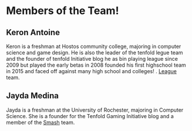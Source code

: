 # __Members of the Team!__
## Keron Antoine
Keron is a freshman at Hostos community college, majoring in computer science and game design. He is also the leader of the tenfold legue team and the founder of tenfold Initiative blog he as bin playing league since 2009 but played the early betas in 2008 founded his first highschool team in 2015 and faced off against many high school and colleges!  . [League](http://leagueoflegends.wikia.com/wiki/League_of_Legends) team.


## Jayda Medina 
Jayda is a freshman at the University of Rochester, majoring in Computer Science. She is a founder for the Tenfold Gaming Initiative blog and a member of the [Smash](https://en.wikipedia.org/wiki/Super_Smash_Bros.) team.
 
